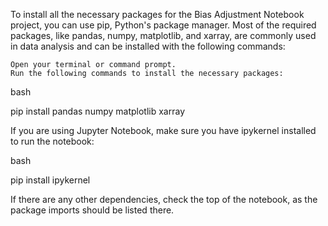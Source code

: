 To install all the necessary packages for the Bias Adjustment Notebook project, you can use pip, Python's package manager. Most of the required packages, like pandas, numpy, matplotlib, and xarray, are commonly used in data analysis and can be installed with the following commands:

    Open your terminal or command prompt.
    Run the following commands to install the necessary packages:

bash

pip install pandas numpy matplotlib xarray

If you are using Jupyter Notebook, make sure you have ipykernel installed to run the notebook:

bash

pip install ipykernel

If there are any other dependencies, check the top of the notebook, as the package imports should be listed there.
